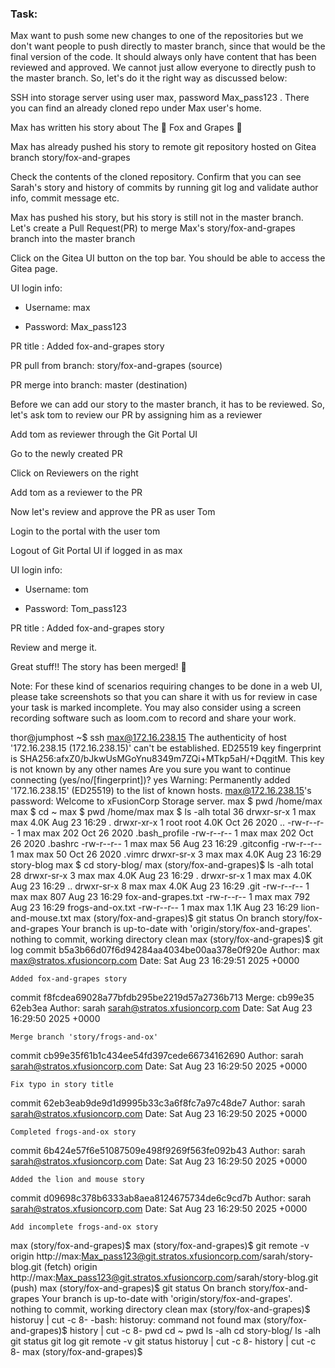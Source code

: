 ### Task:

Max want to push some new changes to one of the repositories but we don't want people to push directly to master branch, since that would be the final version of the code. It should always only have content that has been reviewed and approved. We cannot just allow everyone to directly push to the master branch. So, let's do it the right way as discussed below:


SSH into storage server using user max, password Max_pass123 . There you can find an already cloned repo under Max user's home.


Max has written his story about The 🦊 Fox and Grapes 🍇


Max has already pushed his story to remote git repository hosted on Gitea branch story/fox-and-grapes


Check the contents of the cloned repository. Confirm that you can see Sarah's story and history of commits by running git log and validate author info, commit message etc.


Max has pushed his story, but his story is still not in the master branch. Let's create a Pull Request(PR) to merge Max's story/fox-and-grapes branch into the master branch


Click on the Gitea UI button on the top bar. You should be able to access the Gitea page.


UI login info:

- Username: max

- Password: Max_pass123

PR title : Added fox-and-grapes story

PR pull from branch: story/fox-and-grapes (source)

PR merge into branch: master (destination)


Before we can add our story to the master branch, it has to be reviewed. So, let's ask tom to review our PR by assigning him as a reviewer


Add tom as reviewer through the Git Portal UI

Go to the newly created PR

Click on Reviewers on the right

Add tom as a reviewer to the PR

Now let's review and approve the PR as user Tom


Login to the portal with the user tom


Logout of Git Portal UI if logged in as max


UI login info:

- Username: tom

- Password: Tom_pass123

PR title : Added fox-and-grapes story

Review and merge it.

Great stuff!! The story has been merged! 👏


Note: For these kind of scenarios requiring changes to be done in a web UI, please take screenshots so that you can share it with us for review in case your task is marked incomplete. You may also consider using a screen recording software such as loom.com to record and share your work.


thor@jumphost ~$ ssh max@172.16.238.15
The authenticity of host '172.16.238.15 (172.16.238.15)' can't be established.
ED25519 key fingerprint is SHA256:afxZ0/bJkwUsMGoYnu8349m7ZQi+MTkp5aH/+DqgitM.
This key is not known by any other names
Are you sure you want to continue connecting (yes/no/[fingerprint])? yes
Warning: Permanently added '172.16.238.15' (ED25519) to the list of known hosts.
max@172.16.238.15's password: 
Welcome to xFusionCorp Storage server.
max $ pwd
/home/max
max $ cd ~
max $ pwd
/home/max
max $ ls -alh
total 36
drwxr-sr-x    1 max      max         4.0K Aug 23 16:29 .
drwxr-xr-x    1 root     root        4.0K Oct 26  2020 ..
-rw-r--r--    1 max      max          202 Oct 26  2020 .bash_profile
-rw-r--r--    1 max      max          202 Oct 26  2020 .bashrc
-rw-r--r--    1 max      max           56 Aug 23 16:29 .gitconfig
-rw-r--r--    1 max      max           50 Oct 26  2020 .vimrc
drwxr-sr-x    3 max      max         4.0K Aug 23 16:29 story-blog
max $ cd story-blog/
max (story/fox-and-grapes)$ ls -alh
total 28
drwxr-sr-x    3 max      max         4.0K Aug 23 16:29 .
drwxr-sr-x    1 max      max         4.0K Aug 23 16:29 ..
drwxr-sr-x    8 max      max         4.0K Aug 23 16:29 .git
-rw-r--r--    1 max      max          807 Aug 23 16:29 fox-and-grapes.txt
-rw-r--r--    1 max      max          792 Aug 23 16:29 frogs-and-ox.txt
-rw-r--r--    1 max      max         1.1K Aug 23 16:29 lion-and-mouse.txt
max (story/fox-and-grapes)$ git status
On branch story/fox-and-grapes
Your branch is up-to-date with 'origin/story/fox-and-grapes'.
nothing to commit, working directory clean
max (story/fox-and-grapes)$ git log
commit b5a3b66d07f6d94284aa4034be00aa378e0f920e
Author: max <max@stratos.xfusioncorp.com>
Date:   Sat Aug 23 16:29:51 2025 +0000

    Added fox-and-grapes story

commit f8fcdea69028a77bfdb295be2219d57a2736b713
Merge: cb99e35 62eb3ea
Author: sarah <sarah@stratos.xfusioncorp.com>
Date:   Sat Aug 23 16:29:50 2025 +0000

    Merge branch 'story/frogs-and-ox'

commit cb99e35f61b1c434ee54fd397cede66734162690
Author: sarah <sarah@stratos.xfusioncorp.com>
Date:   Sat Aug 23 16:29:50 2025 +0000

    Fix typo in story title

commit 62eb3eab9de9d1d9995b33c3a6f8fc7a97c48de7
Author: sarah <sarah@stratos.xfusioncorp.com>
Date:   Sat Aug 23 16:29:50 2025 +0000

    Completed frogs-and-ox story

commit 6b424e57f6e51087509e498f9269f563fe092b43
Author: sarah <sarah@stratos.xfusioncorp.com>
Date:   Sat Aug 23 16:29:50 2025 +0000

    Added the lion and mouse story

commit d09698c378b6333ab8aea8124675734de6c9cd7b
Author: sarah <sarah@stratos.xfusioncorp.com>
Date:   Sat Aug 23 16:29:50 2025 +0000

    Add incomplete frogs-and-ox story
max (story/fox-and-grapes)$ 
max (story/fox-and-grapes)$ git remote -v
origin  http://max:Max_pass123@git.stratos.xfusioncorp.com/sarah/story-blog.git (fetch)
origin  http://max:Max_pass123@git.stratos.xfusioncorp.com/sarah/story-blog.git (push)
max (story/fox-and-grapes)$ git status
On branch story/fox-and-grapes
Your branch is up-to-date with 'origin/story/fox-and-grapes'.
nothing to commit, working directory clean
max (story/fox-and-grapes)$ historuy | cut -c 8-
-bash: historuy: command not found
max (story/fox-and-grapes)$ history | cut -c 8-
pwd
cd ~
pwd
ls -alh
cd story-blog/
ls -alh
git status
git log
git remote -v
git status
historuy | cut -c 8-
history | cut -c 8-
max (story/fox-and-grapes)$ 

